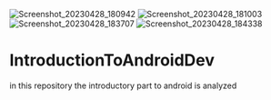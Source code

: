 ![Screenshot_20230428_180942](https://user-images.githubusercontent.com/100923180/235195722-ad42f3f1-e75d-490b-a0be-4ed0ca6227ca.png)
![Screenshot_20230428_181003](https://user-images.githubusercontent.com/100923180/235195732-9b23cbb5-382f-4cb4-b471-ba82ad4da0d9.png)
![Screenshot_20230428_183707](https://user-images.githubusercontent.com/100923180/235195742-0d8d6055-2963-41dc-ae7b-0510a204030c.png)
![Screenshot_20230428_184338](https://user-images.githubusercontent.com/100923180/235195745-eb144d1e-4dbb-42f5-9645-d1a484791150.png)
# IntroductionToAndroidDev
in this repository the introductory part to  android is analyzed
